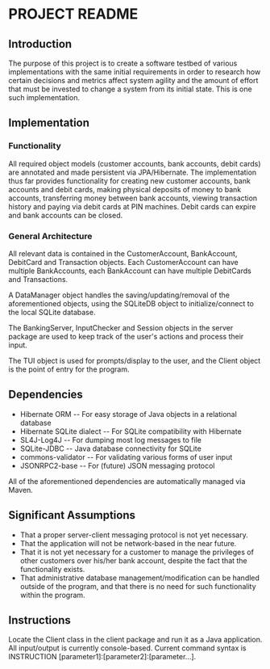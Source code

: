 # PROJECT README

## Introduction

The purpose of this project is to create a software testbed of various implementations with the same initial requirements in order to research how certain decisions and metrics affect system agility and the amount of effort that must be invested to change a system from its initial state. This is one such implementation.

## Implementation

### Functionality
All required object models (customer accounts, bank accounts, debit cards) are annotated and made persistent via JPA/Hibernate. The implementation thus far provides functionality for creating new customer accounts, bank accounts and debit cards, making physical deposits of money to bank accounts, transferring money between bank accounts, viewing transaction history and paying via debit cards at PIN machines. Debit cards can expire and bank accounts can be closed.

### General Architecture
All relevant data is contained in the CustomerAccount, BankAccount, DebitCard and Transaction objects. Each CustomerAccount can have multiple BankAccounts, each BankAccount can have multiple DebitCards and Transactions. 

A DataManager object handles the saving/updating/removal of the aforementioned objects, using the SQLiteDB object to initialize/connect to the local SQLite database.

The BankingServer, InputChecker and Session objects in the server package are used to keep track of the user's actions and process their input.

The TUI object is used for prompts/display to the user, and the Client object is the point of entry for the program.

## Dependencies

* Hibernate ORM -- For easy storage of Java objects in a relational database
* Hibernate SQLite dialect -- For SQLite compatibility with Hibernate
* SL4J-Log4J -- For dumping most log messages to file
* SQLite-JDBC -- Java database connectivity for SQLite
* commons-validator -- For validating various forms of user input
* JSONRPC2-base -- For (future) JSON messaging protocol

All of the aforementioned dependencies are automatically managed via Maven.

## Significant Assumptions

* That a proper server-client messaging protocol is not yet necessary.
* That the application will not be network-based in the near future.
* That it is not yet necessary for a customer to manage the privileges of other customers over his/her bank account, despite the fact that the functionality exists.
* That administrative database management/modification can be handled outside of the program, and that there is no need for such functionality within the program.

## Instructions

Locate the Client class in the client package and run it as a Java application. All input/output is currently console-based. Current command syntax is INSTRUCTION [parameter1]:[parameter2]:[parameter...].
